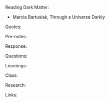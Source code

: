 Reading Dark Matter:

- Marcia Bartusiak, Through a Universe Darkly

Quotes:

Pre-notes:

Response:

Questions:

Learnings:

Class:

Research:

Links:
